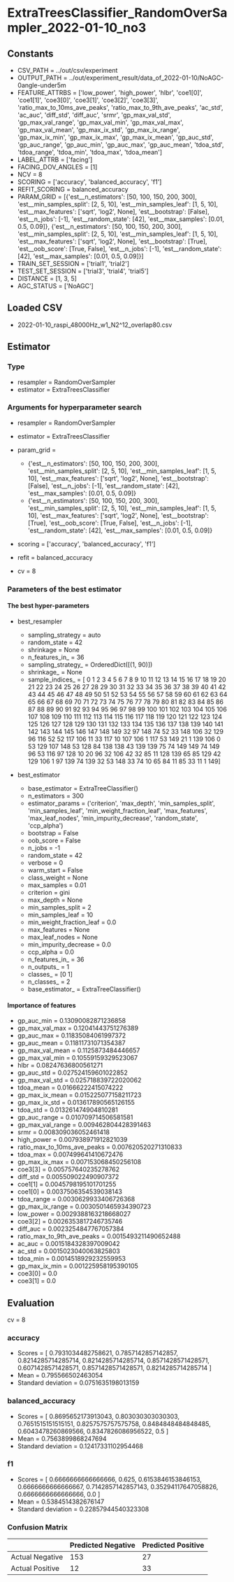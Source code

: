 # ExtraTreesClassifier_RandomOverSampler_2022-01-10_no3
## Constants
- CSV_PATH = ../out/csv/experiment
- OUTPUT_PATH = ../out/experiment_result/data_of_2022-01-10/NoAGC-0angle-under5m
- FEATURE_ATTRBS = ['low_power', 'high_power', 'hlbr', 'coe1[0]', 'coe1[1]', 'coe3[0]', 'coe3[1]', 'coe3[2]', 'coe3[3]', 'ratio_max_to_10ms_ave_peaks', 'ratio_max_to_9th_ave_peaks', 'ac_std', 'ac_auc', 'diff_std', 'diff_auc', 'srmr', 'gp_max_val_std', 'gp_max_val_range', 'gp_max_val_min', 'gp_max_val_max', 'gp_max_val_mean', 'gp_max_ix_std', 'gp_max_ix_range', 'gp_max_ix_min', 'gp_max_ix_max', 'gp_max_ix_mean', 'gp_auc_std', 'gp_auc_range', 'gp_auc_min', 'gp_auc_max', 'gp_auc_mean', 'tdoa_std', 'tdoa_range', 'tdoa_min', 'tdoa_max', 'tdoa_mean']
- LABEL_ATTRB = ['facing']
- FACING_DOV_ANGLES = [1]
- NCV = 8
- SCORING = ['accuracy', 'balanced_accuracy', 'f1']
- REFIT_SCORING = balanced_accuracy
- PARAM_GRID = [{'est__n_estimators': [50, 100, 150, 200, 300], 'est__min_samples_split': [2, 5, 10], 'est__min_samples_leaf': [1, 5, 10], 'est__max_features': ['sqrt', 'log2', None], 'est__bootstrap': [False], 'est__n_jobs': [-1], 'est__random_state': [42], 'est__max_samples': [0.01, 0.5, 0.09]}, {'est__n_estimators': [50, 100, 150, 200, 300], 'est__min_samples_split': [2, 5, 10], 'est__min_samples_leaf': [1, 5, 10], 'est__max_features': ['sqrt', 'log2', None], 'est__bootstrap': [True], 'est__oob_score': [True, False], 'est__n_jobs': [-1], 'est__random_state': [42], 'est__max_samples': [0.01, 0.5, 0.09]}]
- TRAIN_SET_SESSION = ['trial1', 'trial2']
- TEST_SET_SESSION = ['trial3', 'trial4', 'trial5']
- DISTANCE = [1, 3, 5]
- AGC_STATUS = ['NoAGC']

## Loaded CSV
- 2022-01-10_raspi_48000Hz_w1_N2^12_overlap80.csv

## Estimator
### Type
- resampler = RandomOverSampler
- estimator = ExtraTreesClassifier

### Arguments for hyperparameter search
- resampler = RandomOverSampler
- estimator = ExtraTreesClassifier
- param_grid = 
	- {'est__n_estimators': [50, 100, 150, 200, 300], 'est__min_samples_split': [2, 5, 10], 'est__min_samples_leaf': [1, 5, 10], 'est__max_features': ['sqrt', 'log2', None], 'est__bootstrap': [False], 'est__n_jobs': [-1], 'est__random_state': [42], 'est__max_samples': [0.01, 0.5, 0.09]}
	- {'est__n_estimators': [50, 100, 150, 200, 300], 'est__min_samples_split': [2, 5, 10], 'est__min_samples_leaf': [1, 5, 10], 'est__max_features': ['sqrt', 'log2', None], 'est__bootstrap': [True], 'est__oob_score': [True, False], 'est__n_jobs': [-1], 'est__random_state': [42], 'est__max_samples': [0.01, 0.5, 0.09]}

- scoring = ['accuracy', 'balanced_accuracy', 'f1']
- refit = balanced_accuracy
- cv = 8

### Parameters of the best estimator
#### The best hyper-parameters
- best_resampler
	- sampling_strategy = auto
	- random_state = 42
	- shrinkage = None
	- n_features_in_ = 36
	- sampling_strategy_ = OrderedDict([(1, 90)])
	- shrinkage_ = None
	- sample_indices_ = [  0   1   2   3   4   5   6   7   8   9  10  11  12  13  14  15  16  17
  18  19  20  21  22  23  24  25  26  27  28  29  30  31  32  33  34  35
  36  37  38  39  40  41  42  43  44  45  46  47  48  49  50  51  52  53
  54  55  56  57  58  59  60  61  62  63  64  65  66  67  68  69  70  71
  72  73  74  75  76  77  78  79  80  81  82  83  84  85  86  87  88  89
  90  91  92  93  94  95  96  97  98  99 100 101 102 103 104 105 106 107
 108 109 110 111 112 113 114 115 116 117 118 119 120 121 122 123 124 125
 126 127 128 129 130 131 132 133 134 135 136 137 138 139 140 141 142 143
 144 145 146 147 148 149  32  97 148  74  52  33 148 106  32 129  96 116
  52  52 117 106  11  33 117  10 107 106   1 117  53 149  21   1 139 106
   0  53 129 107 148  53 128  84 138 138  43 139 139  75  74 149 149  74
 149  96  53 116  97 128  10  20  96  32 106  42  32  85  11 128 139  65
  85 129  42 129 106   1  97 139  74 139  32  53 148  33  74  10  65  84
  11  85  33  11   1 149]

- best_estimator
	- base_estimator = ExtraTreeClassifier()
	- n_estimators = 300
	- estimator_params = ('criterion', 'max_depth', 'min_samples_split', 'min_samples_leaf', 'min_weight_fraction_leaf', 'max_features', 'max_leaf_nodes', 'min_impurity_decrease', 'random_state', 'ccp_alpha')
	- bootstrap = False
	- oob_score = False
	- n_jobs = -1
	- random_state = 42
	- verbose = 0
	- warm_start = False
	- class_weight = None
	- max_samples = 0.01
	- criterion = gini
	- max_depth = None
	- min_samples_split = 2
	- min_samples_leaf = 10
	- min_weight_fraction_leaf = 0.0
	- max_features = None
	- max_leaf_nodes = None
	- min_impurity_decrease = 0.0
	- ccp_alpha = 0.0
	- n_features_in_ = 36
	- n_outputs_ = 1
	- classes_ = [0 1]
	- n_classes_ = 2
	- base_estimator_ = ExtraTreeClassifier()

#### Importance of features
- gp_auc_min = 0.13090082871236858
- gp_max_val_max = 0.12041443751276389
- gp_auc_max = 0.11835084061997372
- gp_auc_mean = 0.11811731071354387
- gp_max_val_mean = 0.1125873484446657
- gp_max_val_min = 0.10559159329523067
- hlbr = 0.08247636800561271
- gp_auc_std = 0.027524159601022852
- gp_max_val_std = 0.025718839722020062
- tdoa_mean = 0.01666222415074222
- gp_max_ix_mean = 0.015225077158211723
- gp_max_ix_std = 0.013617890565126155
- tdoa_std = 0.013261474904810281
- gp_auc_range = 0.010709714506581581
- gp_max_val_range = 0.009462804428391463
- srmr = 0.008309036052461418
- high_power = 0.007938971912821039
- ratio_max_to_10ms_ave_peaks = 0.007620520271310833
- tdoa_max = 0.007499641410672476
- gp_max_ix_max = 0.007153068450256108
- coe3[3] = 0.005757640235278762
- diff_std = 0.005509022490907372
- coe1[1] = 0.0045798195101701255
- coe1[0] = 0.0037506354539038143
- tdoa_range = 0.0030629933406726368
- gp_max_ix_range = 0.0030501465934390723
- low_power = 0.0029388163218668027
- coe3[2] = 0.0026353817246735746
- diff_auc = 0.0023254847767057384
- ratio_max_to_9th_ave_peaks = 0.0015493211490652488
- ac_auc = 0.0015184328397009042
- ac_std = 0.0015023040063825803
- tdoa_min = 0.0014518929232559953
- gp_max_ix_min = 0.001225958195390105
- coe3[0] = 0.0
- coe3[1] = 0.0

## Evaluation
cv = 8
### accuracy
- Scores = [ 0.7931034482758621, 0.7857142857142857, 0.8214285714285714, 0.8214285714285714, 0.8571428571428571, 0.6071428571428571, 0.8571428571428571, 0.8214285714285714 ]
- Mean = 0.795566502463054
- Standard deviation = 0.0751635198013159

### balanced_accuracy
- Scores = [ 0.8695652173913043, 0.803030303030303, 0.7651515151515151, 0.8257575757575758, 0.8484848484848485, 0.6043478260869566, 0.8347826086956522, 0.5 ]
- Mean = 0.7563899868247694
- Standard deviation = 0.12417331102954468

### f1
- Scores = [ 0.6666666666666666, 0.625, 0.6153846153846153, 0.6666666666666667, 0.7142857142857143, 0.35294117647058826, 0.6666666666666666, 0.0 ]
- Mean = 0.5384514382676147
- Standard deviation = 0.22857944540323308

### Confusion Matrix
|  | Predicted Negative | Predicted Positive |
| --- | --- | --- |
| Actual Negative | 153 | 27 |
| Actual Positive | 12 | 33 |

      